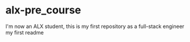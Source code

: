 # alx-pre_course
I'm now an ALX student, this is my first repository as a full-stack engineer
my first readme

